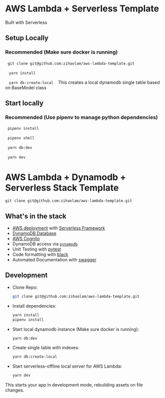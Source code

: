 # AWS Lambda + Serverless Template

Built with Serverless

## Setup Locally

### Recommended (Make sure docker is running)

&nbsp;&nbsp;`git clone git@github.com:zihaolam/aws-lambda-template.git`

&nbsp;&nbsp; `yarn install`

&nbsp;&nbsp; `yarn db:create:local`
&nbsp;&nbsp; This creates a local dynamodb single table based on BaseModel class

## Start locally

### Recommended (Use pipenv to manage python dependencies)

&nbsp;&nbsp;`pipenv install`

&nbsp;&nbsp;`pipenv shell`

&nbsp;&nbsp;`yarn db:dev`

&nbsp;&nbsp;`yarn dev`

# AWS Lambda + Dynamodb + Serverless Stack Template

```
git clone git@github.com:zihaolam/aws-lambda-template.git
```

## What's in the stack

-   [AWS deployment](https://aws.com) with [Serverless Framework](https://www.serverless.com/)
-   [DynamoDB Database](https://aws.amazon.com/dynamodb/)
-   [AWS Cognito](https://aws.amazon.com/cognito/)
-   DynamoDB access via [`pynamodb`](https://github.com/pynamodb/PynamoDB)
-   Unit Testing with [pytest](https://docs.pytest.org/en/7.2.x/)
-   Code formatting with [black](https://pypi.org/project/black/#:~:text=Black%20is%20the%20uncompromising%20Python,energy%20for%20more%20important%20matters.)
-   Automated Documentation with [swagger](https://swagger.io/)

## Development

-   Clone Repo:

    ```sh
    git clone git@github.com:zihaolam/aws-lambda-template.git
    ```

-   Install dependencies:

    ```sh
    yarn install
    pipenv install
    ```

-   Start local dynamodb instance (Make sure docker is running):

    ```sh
    yarn db:dev
    ```

-   Create single table with indexes:

    ```sh
    yarn db:create:local
    ```

-   Start serverless-offline local server for AWS Lambda:

    ```sh
    yarn dev
    ```

This starts your app in development mode, rebuilding assets on file changes.
